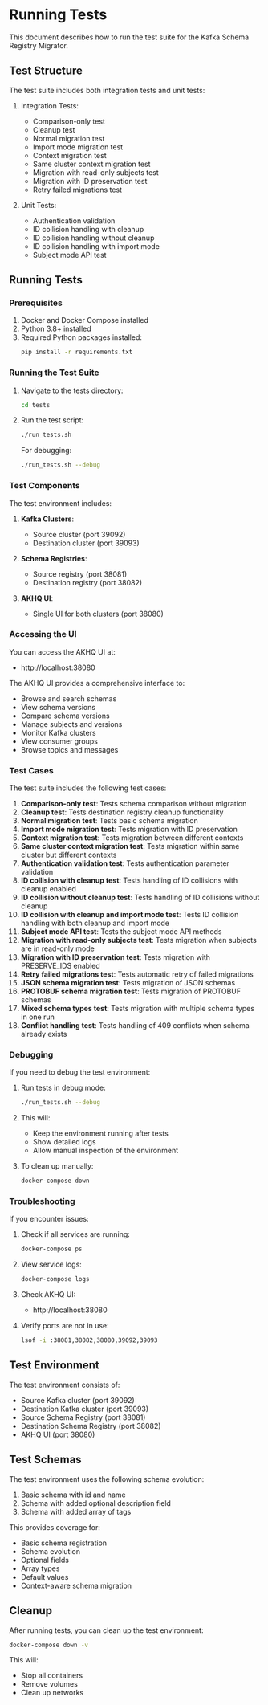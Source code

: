 # Running Tests

This document describes how to run the test suite for the Kafka Schema Registry Migrator.

## Test Structure

The test suite includes both integration tests and unit tests:

1. Integration Tests:
   - Comparison-only test
   - Cleanup test
   - Normal migration test
   - Import mode migration test
   - Context migration test
   - Same cluster context migration test
   - Migration with read-only subjects test
   - Migration with ID preservation test
   - Retry failed migrations test

2. Unit Tests:
   - Authentication validation
   - ID collision handling with cleanup
   - ID collision handling without cleanup
   - ID collision handling with import mode
   - Subject mode API test

## Running Tests

### Prerequisites

1. Docker and Docker Compose installed
2. Python 3.8+ installed
3. Required Python packages installed:
   ```bash
   pip install -r requirements.txt
   ```

### Running the Test Suite

1. Navigate to the tests directory:
   ```bash
   cd tests
   ```

2. Run the test script:
   ```bash
   ./run_tests.sh
   ```

   For debugging:
   ```bash
   ./run_tests.sh --debug
   ```

### Test Components

The test environment includes:

1. **Kafka Clusters**:
   - Source cluster (port 39092)
   - Destination cluster (port 39093)

2. **Schema Registries**:
   - Source registry (port 38081)
   - Destination registry (port 38082)

3. **AKHQ UI**:
   - Single UI for both clusters (port 38080)

### Accessing the UI

You can access the AKHQ UI at:
- http://localhost:38080

The AKHQ UI provides a comprehensive interface to:
- Browse and search schemas
- View schema versions
- Compare schema versions
- Manage subjects and versions
- Monitor Kafka clusters
- View consumer groups
- Browse topics and messages

### Test Cases

The test suite includes the following test cases:

1. **Comparison-only test**: Tests schema comparison without migration
2. **Cleanup test**: Tests destination registry cleanup functionality
3. **Normal migration test**: Tests basic schema migration
4. **Import mode migration test**: Tests migration with ID preservation
5. **Context migration test**: Tests migration between different contexts
6. **Same cluster context migration test**: Tests migration within same cluster but different contexts
7. **Authentication validation test**: Tests authentication parameter validation
8. **ID collision with cleanup test**: Tests handling of ID collisions with cleanup enabled
9. **ID collision without cleanup test**: Tests handling of ID collisions without cleanup
10. **ID collision with cleanup and import mode test**: Tests ID collision handling with both cleanup and import mode
11. **Subject mode API test**: Tests the subject mode API methods
12. **Migration with read-only subjects test**: Tests migration when subjects are in read-only mode
13. **Migration with ID preservation test**: Tests migration with PRESERVE_IDS enabled
14. **Retry failed migrations test**: Tests automatic retry of failed migrations
15. **JSON schema migration test**: Tests migration of JSON schemas
16. **PROTOBUF schema migration test**: Tests migration of PROTOBUF schemas
17. **Mixed schema types test**: Tests migration with multiple schema types in one run
18. **Conflict handling test**: Tests handling of 409 conflicts when schema already exists

### Debugging

If you need to debug the test environment:

1. Run tests in debug mode:
   ```bash
   ./run_tests.sh --debug
   ```

2. This will:
   - Keep the environment running after tests
   - Show detailed logs
   - Allow manual inspection of the environment

3. To clean up manually:
   ```bash
   docker-compose down
   ```

### Troubleshooting

If you encounter issues:

1. Check if all services are running:
   ```bash
   docker-compose ps
   ```

2. View service logs:
   ```bash
   docker-compose logs
   ```

3. Check AKHQ UI:
   - http://localhost:38080

4. Verify ports are not in use:
   ```bash
   lsof -i :38081,38082,38080,39092,39093
   ```

## Test Environment

The test environment consists of:
- Source Kafka cluster (port 39092)
- Destination Kafka cluster (port 39093)
- Source Schema Registry (port 38081)
- Destination Schema Registry (port 38082)
- AKHQ UI (port 38080)

## Test Schemas

The test environment uses the following schema evolution:
1. Basic schema with id and name
2. Schema with added optional description field
3. Schema with added array of tags

This provides coverage for:
- Basic schema registration
- Schema evolution
- Optional fields
- Array types
- Default values
- Context-aware schema migration

## Cleanup

After running tests, you can clean up the test environment:

```bash
docker-compose down -v
```

This will:
- Stop all containers
- Remove volumes
- Clean up networks 